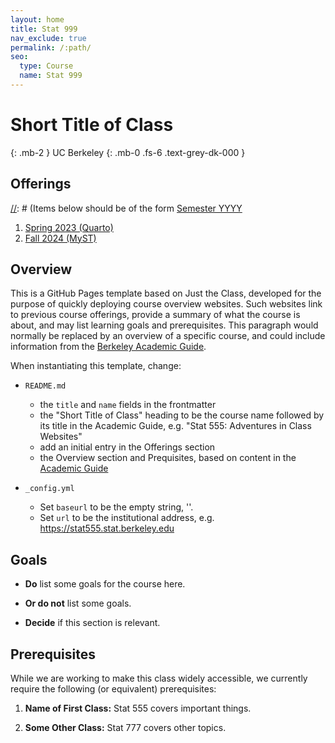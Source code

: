 ```yaml
---
layout: home
title: Stat 999
nav_exclude: true
permalink: /:path/
seo:
  type: Course
  name: Stat 999
---
```


# Short Title of Class
{: .mb-2 }
UC Berkeley
{: .mb-0 .fs-6 .text-grey-dk-000 }


## Offerings

[//]: # (Items below should be of the form [Semester YYYY](semester-year)

[//]: # (Notably the paths should not have leading slashes in real sites.)

1. [Spring 2023 (Quarto)](/stat999-quarto)
1. [Fall 2024 (MyST)](/stat999-myst)

## Overview

This is a GitHub Pages template based on Just the Class, developed for the purpose of quickly deploying course overview websites. Such websites link to previous course offerings, provide a summary of what the course is about, and may list learning goals and prerequisites. This paragraph would normally be replaced by an overview of a specific course, and could include information from the [Berkeley Academic Guide](https://guide.berkeley.edu/courses/stat/).

When instantiating this template, change:

  - `README.md`
    - the `title` and `name` fields in the frontmatter
    - the "Short Title of Class" heading to be the course name followed by its title in the Academic Guide, e.g. "Stat 555: Adventures in Class Websites"
    - add an initial entry in the Offerings section
    - the Overview section and Prequisites, based on content in the [Academic Guide](https://guide.berkeley.edu/courses/stat/)

  - `_config.yml`
    - Set `baseurl` to be the empty string, ''.
    - Set `url` to be the institutional address, e.g. https://stat555.stat.berkeley.edu

## Goals

- **Do** list some goals for the course here.

- **Or do not** list some goals.

- **Decide** if this section is relevant.

## Prerequisites
While we are working to make this class widely accessible, we currently require the following (or equivalent) prerequisites:

1. **Name of First Class:** Stat 555 covers important things.

1. **Some Other Class:** Stat 777 covers other topics.
